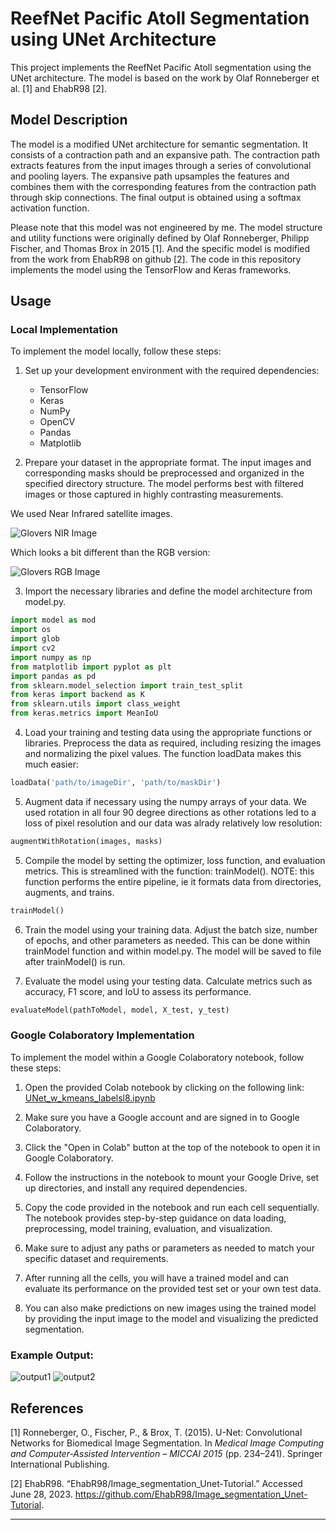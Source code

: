 # ReefNet Pacific Atoll Segmentation using UNet Architecture

This project implements the ReefNet Pacific Atoll segmentation using the UNet architecture. The model is based on the work by Olaf Ronneberger et al. [1] and EhabR98 [2].

## Model Description

The model is a modified UNet architecture for semantic segmentation. It consists of a contraction path and an expansive path. The contraction path extracts features from the input images through a series of convolutional and pooling layers. The expansive path upsamples the features and combines them with the corresponding features from the contraction path through skip connections. The final output is obtained using a softmax activation function.

Please note that this model was not engineered by me. The model structure and utility functions were originally defined by Olaf Ronneberger, Philipp Fischer, and Thomas Brox in 2015 [1]. And the specific model is modified from the work from EhabR98 on github [2]. The code in this repository implements the model using the TensorFlow and Keras frameworks.

## Usage

### Local Implementation

To implement the model locally, follow these steps:

1. Set up your development environment with the required dependencies:
   - TensorFlow
   - Keras
   - NumPy
   - OpenCV
   - Pandas
   - Matplotlib

2. Prepare your dataset in the appropriate format. The input images and corresponding masks should be preprocessed and organized in the specified directory structure. The model performs best with filtered images or those captured in highly contrasting measurements.  

We used Near Infrared satellite images. 

![Glovers NIR Image](NIR/A_BZ_Glovers%20Reef_NIR.jpg)

Which looks a bit different than the RGB version:

![Glovers RGB Image](additional_resource/glovers.png)

3. Import the necessary libraries and define the model architecture from model.py.

```python
import model as mod
import os
import glob
import cv2
import numpy as np
from matplotlib import pyplot as plt
import pandas as pd
from sklearn.model_selection import train_test_split
from keras import backend as K
from sklearn.utils import class_weight
from keras.metrics import MeanIoU
```

4. Load your training and testing data using the appropriate functions or libraries. Preprocess the data as required, including resizing the images and normalizing the pixel values. The function loadData makes this much easier:

```python
loadData('path/to/imageDir', 'path/to/maskDir')
```
5. Augment data if necessary using the numpy arrays of your data.  We used rotation in all four 90 degree directions as other rotations led to a loss of pixel resolution and our data was alrady relatively low resolution: 

```python
augmentWithRotation(images, masks)
```

5. Compile the model by setting the optimizer, loss function, and evaluation metrics. This is streamlined with the function: trainModel().
NOTE: this function performs the entire pipeline, ie it formats data from directories, augments, and trains.

```python
trainModel()
```

6. Train the model using your training data. Adjust the batch size, number of epochs, and other parameters as needed. This can be done within trainModel function and within model.py.  The model will be saved to file after trainModel() is run.

7. Evaluate the model using your testing data. Calculate metrics such as accuracy, F1 score, and IoU to assess its performance. 

```python
evaluateModel(pathToModel, model, X_test, y_test)
```


### Google Colaboratory Implementation

To implement the model within a Google Colaboratory notebook, follow these steps:

1. Open the provided Colab notebook by clicking on the following link: [UNet_w_kmeans_labelsl8.ipynb](https://colab.research.google.com/github/gordoncd/ReefNet/blob/main/UNet_w_kmeans_labelsl8.ipynb)

2. Make sure you have a Google account and are signed in to Google Colaboratory.

3. Click the "Open in Colab" button at the top of the notebook to open it in Google Colaboratory.

4. Follow the instructions in the notebook to mount your Google Drive, set up directories, and install any required dependencies.

5. Copy the code provided in the notebook and run each cell sequentially. The notebook provides step-by-step guidance on data loading, preprocessing, model training, evaluation, and visualization.

6. Make sure to adjust any paths or parameters as needed to match your specific dataset and requirements.

7. After running all the cells, you will have a trained model and can evaluate its performance on the provided test set or your own test data.

8. You can also make predictions on new images using the trained model by providing the input image to the model and visualizing the predicted segmentation.

### Example Output:

![output1](example_output/aiZoom-atolls-w-kmeans-8-34.png)
![output2](example_output/aiZoom-atolls-w-kmeans-8-99.png)

## References

[1] Ronneberger, O., Fischer, P., & Brox, T. (2015). U-Net: Convolutional Networks for Biomedical Image Segmentation. In *Medical Image Computing and Computer-Assisted Intervention – MICCAI 2015* (pp. 234–241). Springer International Publishing.

[2] EhabR98. “EhabR98/Image_segmentation_Unet-Tutorial.” Accessed June 28, 2023. https://github.com/EhabR98/Image_segmentation_Unet-Tutorial.


---
